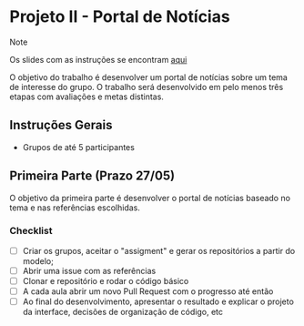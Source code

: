 # Projeto II - Portal de Notícias

> [!NOTE]
> Os slides com as instruções se encontram [aqui](https://docs.google.com/presentation/d/1FIMOV3l736C8Nn04QF6WZuTzyCwjIde6s6Z51z2nigs/edit?usp=sharing)

O objetivo do trabalho é desenvolver um portal de notícias sobre um tema de interesse do grupo. O trabalho será desenvolvido em pelo menos três etapas com avaliações e metas distintas.

## Instruções Gerais
- Grupos de até 5 participantes


## Primeira Parte (Prazo 27/05)

O objetivo da primeira parte é desenvolver o portal de notícias baseado no tema e nas referências escolhidas.

### Checklist
- [ ] Criar os grupos, aceitar o "assigment" e gerar os repositórios a partir do modelo;
- [ ] Abrir uma issue com as referências
- [ ] Clonar e repositório e rodar o código básico
- [ ] A cada aula abrir um novo Pull Request com o progresso até então
- [ ] Ao final do desenvolvimento, apresentar o resultado e explicar o projeto da interface, decisões de organização de código, etc
